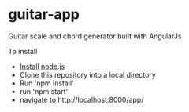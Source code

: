 # guitar-app
Guitar scale and chord generator built with AngularJs

To install
- [Install node.js](http://nodejs.org/download/)
- Clone this repository into a local directory
- Run 'npm install'
- run 'npm start'
- navigate to http://localhost:8000/app/
